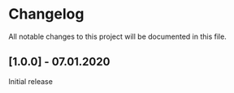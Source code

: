 # Changelog
All notable changes to this project will be documented in this file.

## [1.0.0] - 07.01.2020

Initial release
